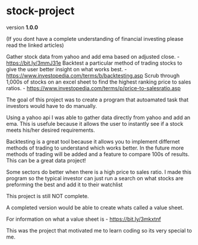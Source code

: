 # stock-project

version **1.0.0**

(If you dont have a complete understanding of financial investing please read the linked articles)

Gather stock data from yahoo and add ema based on adjusted close. - https://bit.ly/3mmJ31e
Backtest a particular method of trading stocks to give the user better insight on what works best. - https://www.investopedia.com/terms/b/backtesting.asp
Scrub through 1,000s of stocks on an excel sheet to find the highest ranking price to sales ratios. - https://www.investopedia.com/terms/p/price-to-salesratio.asp

The goal of this project was to create a program that autoamated task that investors would have to do manually.

Using a yahoo api I was able to gather data directly from yahoo and add an ema.
This is usefule because it allows the user to instantly see if a stock meets his/her desired requirements.

Backtesting is  a great tool because it allows you to implement differnet methods of trading to understand which works better.
In the future more methods of trading will be added and a feature to compare 100s of results.
This can be a great data project!

Some sectors do better when there is a high price to sales ratio.
I made this program so the typical investor can just run a search on what stocks are preforming the best and add it to their watchlist

This project is still NOT complete.

A completed version would be able to create whats called a value sheet.

For information on what a value sheet is - https://bit.ly/3mkxtnf

This was the project that motivated me to learn coding so its very special to me.


